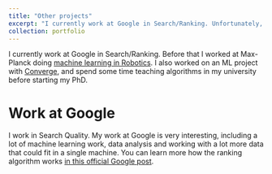 ```yaml
---
title: "Other projects"
excerpt: "I currently work at Google in Search/Ranking. Unfortunately, I cannot discuss in detail the interesting work I do at Google. I also have worked on projects for other companies, and many personal projects just for fun. Click here if you want to learn some details about these projects."
collection: portfolio
---
```


I currently work at Google in Search/Ranking. Before that I worked at Max-Planck doing [machine learning in Robotics](../portfolio-1/). I also worked on an ML project with [Converge](https://www.converge.io/), and spend some time teaching algorithms in my university before starting my PhD.

# Work at Google

I work in Search Quality. My work at Google is very interesting, including a lot of machine learning work, data analysis and working with a lot more data that could fit in a single machine. You can learn more how the ranking algorithm works [in this official Google post](https://www.google.com/search/howsearchworks/how-search-works/ranking-results/).

